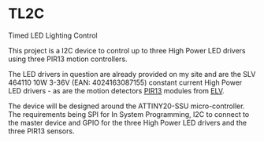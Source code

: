# TL2C
Timed LED Lighting Control

This project is a I2C device to control up to three High Power LED drivers using three PIR13 motion controllers.

The LED drivers in question are already provided on my site and are the SLV 464110 10W 3-36V \(EAN: 4024163087155) constant current High Power LED drivers - as are the motion detectors [PIR13](http://www.elv.de/bewegungsmeldermodul-pir-13.html) modules from [ELV](http://www.elv.de).

The device will be designed around the ATTINY20-SSU micro-controller. The requirements being SPI for In System Programming, I2C to connect to the master device and GPIO for the three High Power LED drivers and the three PIR13 sensors.

